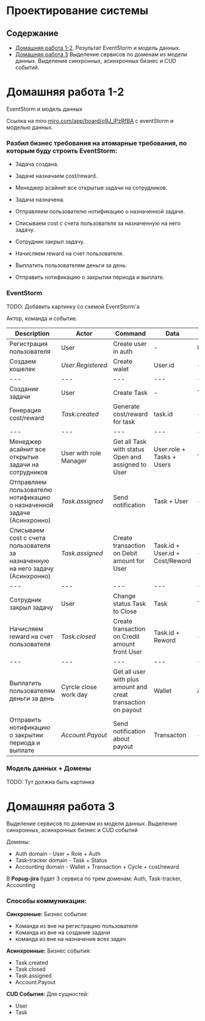 # Проектирование системы

## Содержание

- [Домашняя работа 1-2](#Дмашняя-работа-1-2). Результат EventStorm и модель данных.
- [Домашняя работа 3](#Домашняя-работа-3) Выделение сервисов по доменам из модели данных. Выделение синхронных, асинхронных бизнес и CUD событий.

# Домашняя работа 1-2

EventStorm и модель данных

Ссылка на miro [miro.com/app/board/o9J_lPzRfBA](https://miro.com/app/board/o9J_lPzRfBA=/) с eventStorm и моделью данных.

### Разбил бизнес требования на атомарные требования, по которым буду строить EventStorm:

- Задача создана.
- Задаче назначаем cost/reward.

- Менеджер асайнит все открытые задачи на сотрудников.
- Задача назначена.
- Отправляем пользователю нотификацию о назначенной задаче.
- Списываем cost c счета пользователя за назначенную на него задачу.
- Сотрудник закрыл задачу.
- Начисляем reward на счет пользователя.
- Выплатить пользователям деньги за день.
- Отправить нотификацию о закрытии периода и выплате.

### EventStorm

TODO: Добавить картинку со схемой EventStorm'а

Актор, команда и событие.

| Description                                                                    | Actor                  | Command                                                       | Data                            | Event           |
| ------------------------------------------------------------------------------ | ---------------------- | ------------------------------------------------------------- | ------------------------------- | --------------- |
| Регистрация пользователя                                                       | User                   | Create user in auth                                           | -                               | User.Registered |
| Создаем кошелек                                                                | _User.Registered_      | Create walet                                                  | User.id                         | -               |
| ---                                                                            | ---                    | ---                                                           | ---                             | ---             |
| Создание задачи                                                                | User                   | Create Task                                                   | -                               | Task.created    |
| Генерация cost/reward                                                          | _Task.created_         | Generate cost/reward for task                                 | task.id                         | -               |
| ---                                                                            | ---                    | ---                                                           | ---                             | ---             |
| Менеджер асайнит все открытые задачи на сотрудников                            | User with role Manager | Get all Task with status Open and assigned to User            | User.role + Tasks + Users       | Task.assigned   |
| Отправляем пользователю нотификацию о назначенной задаче (Асинхронно)          | _Task.assigned_        | Send notification                                             | Task + User                     | -               |
| Списываем cost c счета пользователя за назначенную на него задачу (Асинхронно) | _Task.assigned_        | Create transaction on Debit amount for User                   | Task.id + User.id + Cost/Reword | -               |
| ---                                                                            | ---                    | ---                                                           | ---                             | ---             |
| Сотрудник закрыл задачу                                                        | User                   | Change status Task to Close                                   | Task                            | Task.close      |
| Начисляем reward на счет пользователя                                          | _Task.closed_          | Create transaction on Credit amount front User                | Task.id + Reword                | -               |
| ---                                                                            | ---                    | ---                                                           | ---                             | ---             |
| Выплатить пользователям деньги за день                                         | Cyrcle close work day  | Get all user with plus amount and creat transaction on payout | Wallet                          | Account.Payout  |
| Отправить нотификацию о закрытии периода и выплате                             | _Account.Payout_       | Send notification about payout                                | Transacton                      | -               |

### Модель данных + Домены

TODO: Тут должна быть картинка

# Домашняя работа 3

Выделение сервисов по доменам из модели данных. Выделение синхронных, асинхронных бизнес и CUD событий

Домены:

- Auth domain - User + Role + Auth
- Task-tracker domain - Task + Status
- Accounting domain - Wallet + Transaction + Cycle + cost/reward

В **Popug-jira** будет 3 сервиса по трем доменам: Auth, Task-tracker, Accounting

### Способы коммуникации:

**Синхронные:**
Бизнес события:

- Команда из вне на регистрацию пользователя
- Команда из вне на создание задачи
- команда из вне на назначение всех задач

**Асинхронные:**
Бизнес события:
- Task.created
- Task.closed
- Task.assigned
- Account.Payout 

**CUD События:**
Для сущностей:
- User
- Task
